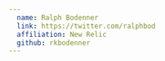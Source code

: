```yaml
---
  name: Ralph Bodenner
  link: https://twitter.com/ralphbod
  affiliation: New Relic
  github: rkbodenner
---
```

